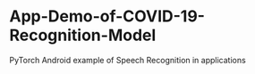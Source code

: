 # App-Demo-of-COVID-19-Recognition-Model
PyTorch Android example of Speech Recognition in applications

